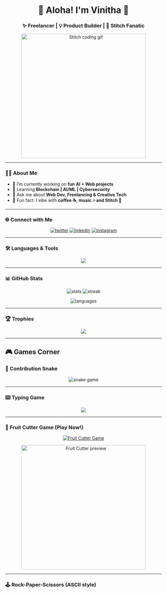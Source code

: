 

<!-- Profile Header -->
<h1 align="center">🌺 Aloha! I'm Vinitha 🌊</h1>
<h3 align="center">✨ Freelancer | 💡 Product Builder | 🩵 Stitch Fanatic</h3>

<!-- Fun Stitch GIF -->
<p align="center">
  <img src="https://media.giphy.com/media/3oriO0OEd9QIDdllqo/giphy.gif" width="400" alt="Stitch coding gif"/>
</p>

---

### 👩‍💻 About Me  
- 🔭 I’m currently working on **fun AI + Web projects**  
- 🌱 Learning **Blockchain | AI/ML | Cybersecurity**  
- 💬 Ask me about **Web Dev, Freelancing & Creative Tech**  
- 🩵 Fun fact: I vibe with **coffee ☕, music 🎶 and Stitch 💙**  

---

### 🌐 Connect with Me  
<p align="center">
  <a href="https://twitter.com/vinitha101" target="blank"><img src="https://img.shields.io/badge/Twitter-00acee?style=for-the-badge&logo=twitter&logoColor=white" alt="twitter"/></a>
  <a href="https://linkedin.com/in/vinitha .r" target="blank"><img src="https://img.shields.io/badge/LinkedIn-0077B5?style=for-the-badge&logo=linkedin&logoColor=white" alt="linkedin"/></a>
  <a href="https://instagram.com/stitch_v626___" target="blank"><img src="https://img.shields.io/badge/Instagram-E4405F?style=for-the-badge&logo=instagram&logoColor=white" alt="instagram"/></a>
</p>

---

### 🛠️ Languages & Tools  
<p align="center"> 
  <img src="https://skillicons.dev/icons?i=aws,css,django,dotnet,figma,firebase,framer,html,js,mysql,postgres,python,react,reactnative" />
</p>

---

### 📊 GitHub Stats  
<p align="center">
  <img src="https://github-readme-stats.vercel.app/api?username=vinitharameshchand&show_icons=true&theme=tokyonight" alt="stats"/>
  <img src="https://github-readme-streak-stats.herokuapp.com/?user=vinitharameshchand&theme=tokyonight" alt="streak"/>
</p>

<p align="center">
  <img src="https://github-readme-stats.vercel.app/api/top-langs?username=vinitharameshchand&layout=compact&theme=tokyonight" alt="languages"/>
</p>

---

### 🏆 Trophies  
<p align="center">
  <img src="https://github-profile-trophy.vercel.app/?username=vinitharameshchand&theme=onedark&no-frame=false&margin-w=4"/>
</p>

---

## 🎮 Games Corner  

### 🐍 Contribution Snake  
<p align="center">
  <img src="https://github.com/Vinitharameshchand/Vinitharameshchand/blob/output/github-contribution-grid-snake.svg" alt="snake game" />
</p>

---

### ⌨️ Typing Game  
<p align="center">
  <img src="https://readme-typing-svg.herokuapp.com?size=24&color=00CFFF&lines=Aloha!+🌊;Welcome+to+Vinitha's+GitHub!;Stitch+💙+Loves+Coding+🚀;Let's+Build+Cool+Stuff!" />
</p>

---

### 🍉 Fruit Cutter Game (Play Now!)  
<p align="center">
  <a href="https://vinitharameshchand.github.io/fruit-cutter-game/" target="_blank">
    <img src="https://img.shields.io/badge/🎮%20Play%20Fruit%20Cutter%20Game-blueviolet?style=for-the-badge" alt="Fruit Cutter Game"/>
  </a>
</p>

<p align="center">
  <img src="https://media.giphy.com/media/3o6Zt481isNVuQI1l6/giphy.gif" width="400" alt="Fruit Cutter preview"/>
</p>

---

### 🕹️ Rock-Paper-Scissors (ASCII style)  
